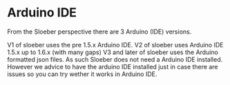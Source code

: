 Arduino IDE
============
From the Sloeber perspective there are 3 Arduino (IDE) versions.

V1 of sloeber uses the pre 1.5.x Arduino IDE.
V2 of sloeber uses Arduino IDE 1.5.x up to 1.6.x (with many gaps)
V3 and later of sloeber uses the Arduino formatted json files. As such Sloeber does not need a Arduino IDE installed.
However we advice to have the arduino IDE installed just in case there are issues so you can try wether it works in Arduino IDE.